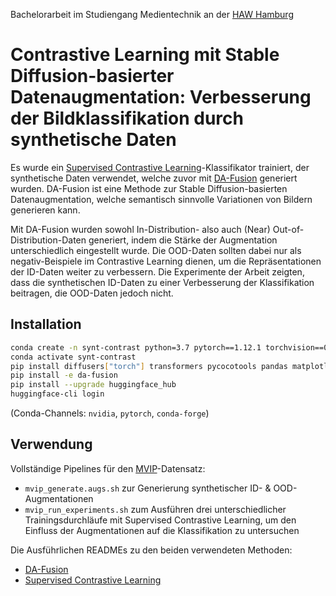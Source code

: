 Bachelorarbeit im Studiengang Medientechnik an der [HAW Hamburg](https://www.haw-hamburg.de/)
# Contrastive Learning mit Stable Diffusion-basierter Datenaugmentation: Verbesserung der Bildklassifikation durch synthetische Daten

Es wurde ein [Supervised Contrastive Learning](https://arxiv.org/abs/2004.11362)-Klassifikator trainiert, der synthetische Daten verwendet, welche zuvor mit [DA-Fusion](https://arxiv.org/abs/2302.07944) generiert wurden. DA-Fusion ist eine Methode zur Stable Diffusion-basierten Datenaugmentation, welche semantisch sinnvolle Variationen von Bildern generieren kann.

Mit DA-Fusion wurden sowohl In-Distribution- also auch (Near) Out-of-Distribution-Daten generiert, indem die Stärke der Augmentation unterschiedlich eingestellt wurde. Die OOD-Daten sollten dabei nur als negativ-Beispiele im Contrastive Learning dienen, um die Repräsentationen der ID-Daten weiter zu verbessern. Die Experimente der Arbeit zeigten, dass die synthetischen ID-Daten zu einer Verbesserung der Klassifikation beitragen, die OOD-Daten jedoch nicht.

## Installation

```bash
conda create -n synt-contrast python=3.7 pytorch==1.12.1 torchvision==0.13.1 cudatoolkit=11.6
conda activate synt-contrast
pip install diffusers["torch"] transformers pycocotools pandas matplotlib seaborn scipy
pip install -e da-fusion
pip install --upgrade huggingface_hub
huggingface-cli login
```

(Conda-Channels: `nvidia`, `pytorch`, `conda-forge`)

## Verwendung

Vollständige Pipelines für den [MVIP](https://fordatis.fraunhofer.de/handle/fordatis/358)-Datensatz:

- `mvip_generate.augs.sh` zur Generierung synthetischer ID- & OOD-Augmentationen
- `mvip_run_experiments.sh` zum Ausführen drei unterschiedlicher Trainingsdurchläufe mit Supervised Contrastive Learning, um den Einfluss der Augmentationen auf die Klassifikation zu untersuchen

Die Ausführlichen READMEs zu den beiden verwendeten Methoden:

- [DA-Fusion](da_fusion/README.md)
- [Supervised Contrastive Learning](sup_contrast/README.md)